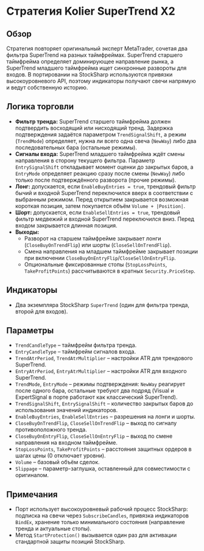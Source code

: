 # Стратегия Kolier SuperTrend X2

## Обзор
Стратегия повторяет оригинальный эксперт MetaTrader, сочетая два фильтра SuperTrend на разных таймфреймах. SuperTrend старшего таймфрейма определяет доминирующее направление рынка, а SuperTrend младшего таймфрейма ищет синхронные развороты для входов. В портировании на StockSharp используются привязки высокоуровневого API, поэтому индикаторы получают свечи напрямую и ведут собственную историю.

## Логика торговли
- **Фильтр тренда:** SuperTrend старшего таймфрейма должен подтвердить восходящий или нисходящий тренд. Задержка подтверждения задаётся параметром `TrendSignalShift`, а режим (`TrendMode`) определяет, нужна ли всего одна свеча (`NewWay`) либо два последовательных бара (остальные режимы).
- **Сигналы входа:** SuperTrend младшего таймфрейма ждёт смены направления в сторону текущего фильтра. Параметр `EntrySignalShift` откладывает момент оценки до закрытых баров, а `EntryMode` определяет реакцию сразу после смены (`NewWay`) либо только после подтверждённого разворота (прочие режимы).
- **Лонг:** допускается, если `EnableBuyEntries = true`, трендовый фильтр бычий и входной SuperTrend переключился вверх в соответствии с выбранным режимом. Перед открытием закрывается возможная короткая позиция, затем покупается объём `Volume + |Position|`.
- **Шорт:** допускается, если `EnableSellEntries = true`, трендовый фильтр медвежий и входной SuperTrend переключился вниз. Перед входом закрывается длинная позиция.
- **Выходы:**
  - Разворот на старшем таймфрейме закрывает лонги (`CloseBuyOnTrendFlip`) или шорты (`CloseSellOnTrendFlip`).
  - Смена направления на младшем таймфрейме закрывает позиции при включении `CloseBuyOnEntryFlip`/`CloseSellOnEntryFlip`.
  - Опциональные фиксированные стопы (`StopLossPoints`, `TakeProfitPoints`) рассчитываются в кратных `Security.PriceStep`.

## Индикаторы
- Два экземпляра StockSharp `SuperTrend` (один для фильтра тренда, второй для входов).

## Параметры
- `TrendCandleType` – таймфрейм фильтра тренда.
- `EntryCandleType` – таймфрейм сигналов входа.
- `TrendAtrPeriod`, `TrendAtrMultiplier` – настройки ATR для трендового SuperTrend.
- `EntryAtrPeriod`, `EntryAtrMultiplier` – настройки ATR для входного SuperTrend.
- `TrendMode`, `EntryMode` – режимы подтверждения: `NewWay` реагирует после одного бара, остальные требуют два подряд (Visual и ExpertSignal в порте работают как классический SuperTrend).
- `TrendSignalShift`, `EntrySignalShift` – количество закрытых баров до использования значений индикаторов.
- `EnableBuyEntries`, `EnableSellEntries` – разрешения на лонги и шорты.
- `CloseBuyOnTrendFlip`, `CloseSellOnTrendFlip` – выход по сигналу противоположного тренда.
- `CloseBuyOnEntryFlip`, `CloseSellOnEntryFlip` – выход по смене направления на входном таймфрейме.
- `StopLossPoints`, `TakeProfitPoints` – расстояния защитных ордеров в шагах цены (0 отключает уровни).
- `Volume` – базовый объём сделок.
- `Slippage` – параметр-заглушка, оставленный для совместимости с оригиналом.

## Примечания
- Порт использует высокоуровневый рабочий процесс StockSharp: подписка на свечи через `SubscribeCandles`, привязка индикаторов `BindEx`, хранение только минимального состояния (направление тренда и актуальные стопы).
- Метод `StartProtection()` вызывается один раз для активации стандартной защиты позиций StockSharp.
